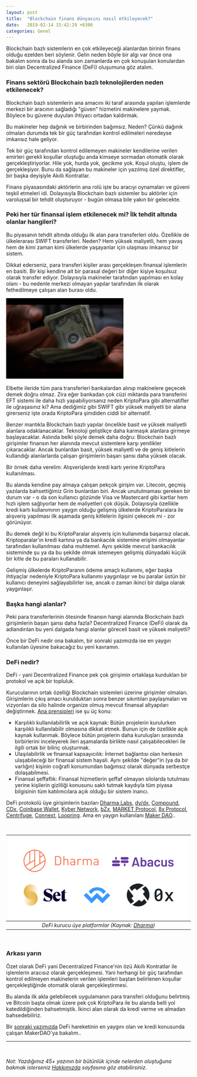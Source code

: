 ```yaml
---
layout: post
title:  "Blockchain finans dünyasını nasıl etkileyecek?"
date:   2019-02-14 15:42:29 +0300
categories: Genel
---
```


Blockchain bazlı sistemlerin en çok etkileyeceği alanlardan birinin finans olduğu ezelden beri söylenir. Gelin neden böyle bir algı var önce ona bakalım sonra da bu alanda son zamanlarda en çok konuşulan konulardan biri olan Decentralized Finance (DeFi) oluşumuna göz atalım.  

### Finans sektörü Blockchain bazlı teknolojilerden neden etkilenecek?

Blockchain bazlı sistemlerin ana amacını iki taraf arasında yapılan işlemlerde merkezi bir aracının sağladığı "güven" hizmetini makinelere yaymak. Böylece bu güvene duyulan ihtiyacı ortadan kaldırmak. 

Bu makineler hep dağınık ve birbirinden bağımsız. Neden? Çünkü dağınık olmaları durumda tek bir güç tarafından kontrol edilmeleri neredeyse imkansız hale geliyor. 

Tek bir güç tarafından kontrol edilemeyen makineler kendilerine verilen emirleri gerekli koşullar oluştuğu anda kimseye sormadan otomatik olarak gerçekleştiriyorlar. Hile yok, hurda yok, gecikme yok. Koşul oluştu, işlem de gerçekleşiyor. Bunu da sağlayan bu makineler için yazılmış özel direktifler, bir başka deyişiyle Akıllı Kontratlar. 

Finans piyasasındaki aktörlerin ana rolü işte bu aracıyı oynamaları ve güveni teşkil etmeleri idi. Dolayısıyla Blockchain bazlı sistemler bu aktörler için varoluşsal bir tehdit oluşturuyor - bugün olmasa bile yakın bir gelecekte. 

### Peki her tür finansal işlem etkilenecek mi? İlk tehdit altında olanlar hangileri?

Bu piyasanın tehdit altında olduğu ilk alan para transferleri oldu. Özellikle de ülkelerarası SWIFT transferleri. Neden? Hem yüksek maliyetli, hem yavaş hem de kimi zaman kimi ülkelerde yaşayanlar için ulaşması imkansız bir sistem. 

Dikkat ederseniz, para transferi kişiler arası gerçekleşen finansal işlemlerin en basiti. Bir kişi kendine ait bir parasal değeri bir diğer kişiye koşulsuz olarak transfer ediyor. Dolayısıyla makineler tarafından yapılması en kolay olanı - bu nedenle merkezi olmayan yapılar tarafından ilk olarak fethedilmeye çalışan alan burası oldu. 

![counting-money.gif](/assets/counting-money.gif)


Elbette ileride tüm para transferleri bankalardan alınıp makinelere geçecek demek doğru olmaz. Zira eğer bankadan çok cüzi miktarda para transferini EFT sistemi ile daha hızlı yapabiliyorsanız neden KriptoPara gibi alternatifler ile uğraşasınız ki? Ama dediğimiz gibi SWIFT gibi yüksek maliyetli bir alana girerseniz işte orada KriptoPara şimdiden ciddi bir alternatif.

Benzer mantıkla Blockchain bazlı yapılar öncelikle basit ve yüksek maliyetli alanlara odaklanacaklar. Teknoloji geliştikçe daha karmaşık alanlara girmeye başlayacaklar. Aslında belki şöyle demek daha doğru: Blockchain bazlı girişimler finansın her alanında mevcut sistemlere karşı yenilikler çıkaracaklar. Ancak bunlardan basit, yüksek maliyetli ve de geniş kitlelerin kullandığı alanlarlarda çalışan girişimlerin başarı şansı daha yüksek olacak. 

Bir örnek daha verelim: Alışverişlerde kredi kartı yerine KriptoPara kullanılması. 

Bu alanda kendine pay almaya çalışan pekçok girişim var. Litecoin, geçmiş yazılarda bahsettiğimiz Grin bunlardan biri. Ancak unutulmaması gereken bir durum var - o da son kullanıcı gözünde Visa ve Mastercard gibi kartlar hem hızlı işlem sağlıyorlar hem de maliyetleri çok düşük. Dolayısıyla özellikle kredi kartı kullanımının yaygın olduğu gelişmiş ülkelerde KriptoParalara ile alışveriş yapılması ilk aşamada geniş kitlelerin ilgisini çekecek mi - zor görünüyor. 

Bu demek değil ki bu KriptoParalar alışveriş için kullanımda başarısız olacak. Kriptoparalar'ın kredi kartına ya da bankacılık sistemine erişimi olmayanlar tarafından kullanılması daha muhtemel. Aynı şekilde mevcut bankacılık sisteminde şu ya da bu şekilde olmak istemeyen gelişmiş dünyadaki küçük bir kitle de bu paraları kullanabilir. 

Gelişmiş ülkelerde KriptoParanın ödeme amaçlı kullanımı, eğer başka ihtiyaçlar nedeniyle KriptoPara kullanımı yaygınlaşır ve bu paralar üstün bir kullanıcı deneyimi sağlayabilirler ise, ancak o zaman ikinci bir dalga olarak yaygınlaşır. 

### Başka hangi alanlar?

Peki para transferlerinin ötesinde finansın hangi alanında Blockchain bazlı girişimlerin başarı şansı daha fazla? Decentralized Finance (DeFi) olarak da adlandırılan bu yeni dalgada hangi alanlar göreceli basit ve yüksek maliyetli?  

Önce bir DeFi nedir ona bakalım, bir sonraki yazımızda ise en yaygın kullanılan üyesine bakacağız bu yeni kavramın. 

### DeFi nedir?

DeFi - yani Decentralized Finance pek çok girişimin ortaklaşa kurdukları bir protokol ve açık bir topluluk. 

Kurucularının ortak özelliği Blockchain sistemleri üzerine girişimler olmaları. Girişimlerin çıkış amacı kurulduktan sonra benzer sıkıntıları paylaşmaları ve vizyonları da silo halinde organize olmuş mevcut finansal altyapıları değiştirmek. [Ana prensipleri](https://medium.com/defi-network/opening-defi-42a5afdb71e0) ise şu üç konu: 

* Karşılıklı kullanılabilirlik ve açık kaynak: Bütün projelerin kurulurken karşılıklı kullanılabilir olmasına dikkat etmek. Bunun için de özellikle açık kaynak kullanmak. Böylece bütün projelerin daha kuruluşları sırasında birbirlerini inceleyerek ileri aşamalarda birlikte nasıl çalışabilecekleri ile ilgili ortak bir bilinç oluşturmak. 
* Ulaşılabilirlik ve finansal kapsayıcılık: İnternet bağlantısı olan herkesin ulaşabileceği bir finansal sistem hayali. Aynı şekilde "değer"in (ya da bir varlığın) kişinin coğrafi konumundan bağımsız olarak dünyada serbestçe dolaşabilmesi. 
* Finansal şeffaflık: Finansal hizmetlerin şeffaf olmayan silolarda tutulması yerine kişilerin gizliliği konusunu saklı tutmak kaydıyla tüm piyasa bilgisinin tüm katılımcılara açık olduğu bir sistem inancı. 

DeFi protokolü üye girişimlerin bazıları [Dharma Labs](https://dharma.io/), [dy/dx](https://dydx.exchange/), [Compound](https://compound.finance/), [CDx](https://cdxproject.com/), [Coinbase Wallet](https://wallet.coinbase.com/), [Kyber Network](https://kyber.network/), [bZx](https://b0x.network/), [MARKET Protocol](https://marketprotocol.io/), [8x Protocol](https://8xprotocol.com/), [Centrifuge](http://www.centrifuge.io/), [Connext](https://connext.network/), [Loopring](https://loopring.org/). Ama en yaygın kullanılanı [Maker DAO](https://makerdao.com/).. 

&nbsp;

| ![defi-platforms-640.png](/assets/defi-platforms-640.png) | 
|:--:| 
| *DeFi kurucu üye platformlar  (Kaynak: [Dharma](https://blog.dharma.io/announcing-de-fi-an-alliance-of-decentralized-finance-platforms-9b4faf50b801))* |

&nbsp;

### Arkası yarın

Özet olarak DeFi yani Decentralized Finance'nin özü Akıllı Kontratlar ile işlemlerin aracısız olarak gerçekleşmesi. Yani herhangi bir güç tarafından kontrol edilmeyen makinelerin verilen işlemleri baştan belirlenen koşullar gerçekleştiğinde otomatik olarak gerçekleştirmesi. 

Bu alanda ilk akla gelebilecek uygulamanın para transferi olduğunu belirtmiş ve Bitcoin başta olmak üzere pek çok KriptoPara ile bu alanda belli yol katedildiğinden bahsetmiştik.  İkinci alan olarak da kredi verme ve almadan bahsedebiliriz. 

Bir [sonraki yazımızda](/genel/2019/02/15/MakerDAO-kredi-kullaniminda-cigir-acar-mi.html) DeFi hareketinin en yaygını olan ve kredi konusunda çalışan MakerDAO'ya bakalım.. 

---

&nbsp;

*Not: Yazdığımız 45+ yazının bir bütünlük içinde nelerden oluştuğuna bakmak isterseniz [Hakkımızda](/about/) sayfasına göz atabilirsiniz.*

